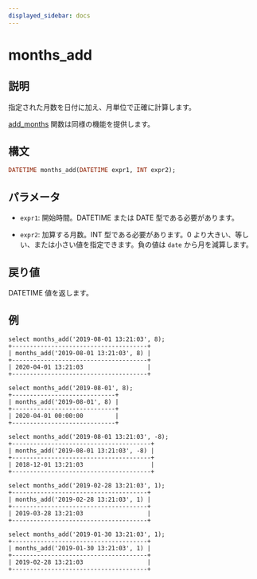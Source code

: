 ```yaml
---
displayed_sidebar: docs
---
```


# months_add

## 説明

指定された月数を日付に加え、月単位で正確に計算します。

[add_months](./add_months.md) 関数は同様の機能を提供します。

## 構文

```Haskell
DATETIME months_add(DATETIME expr1, INT expr2);
```

## パラメータ

- `expr1`: 開始時間。DATETIME または DATE 型である必要があります。

- `expr2`: 加算する月数。INT 型である必要があります。0 より大きい、等しい、または小さい値を指定できます。負の値は `date` から月を減算します。

## 戻り値

DATETIME 値を返します。

## 例

```Plain
select months_add('2019-08-01 13:21:03', 8);
+--------------------------------------+
| months_add('2019-08-01 13:21:03', 8) |
+--------------------------------------+
| 2020-04-01 13:21:03                  |
+--------------------------------------+

select months_add('2019-08-01', 8);
+-----------------------------+
| months_add('2019-08-01', 8) |
+-----------------------------+
| 2020-04-01 00:00:00         |
+-----------------------------+

select months_add('2019-08-01 13:21:03', -8);
+---------------------------------------+
| months_add('2019-08-01 13:21:03', -8) |
+---------------------------------------+
| 2018-12-01 13:21:03                   |
+---------------------------------------+

select months_add('2019-02-28 13:21:03', 1);
+--------------------------------------+
| months_add('2019-02-28 13:21:03', 1) |
+--------------------------------------+
| 2019-03-28 13:21:03                  |
+--------------------------------------+

select months_add('2019-01-30 13:21:03', 1);
+--------------------------------------+
| months_add('2019-01-30 13:21:03', 1) |
+--------------------------------------+
| 2019-02-28 13:21:03                  |
+--------------------------------------+
```
